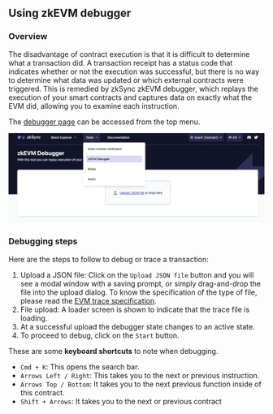 ## Using zkEVM debugger

<TocHeader />
<TOC class="table-of-contents" :include-level="[2,3]" />

### Overview

The disadvantage of contract execution is that it is difficult to determine what a transaction did. A transaction receipt has a status code that indicates whether or not the execution was successful, but there is no way to determine what data was updated or which external contracts were triggered. This is remedied by zkSync zkEVM debugger, which replays the execution of your smart contracts and captures data on exactly what the EVM did, allowing you to examine each instruction.

The [debugger page](https://explorer.zksync.io/tools/debugger) can be accessed from the top menu.

![zkEVM!](../../../assets/images/zk-evm.png "zkEVM page")

### Debugging steps 

Here are the steps to follow to debug or trace a transaction:

1. Upload a JSON file:  Click on the `Upload JSON file` button and you will see a modal window with a saving prompt, or simply drag-and-drop the file into the upload dialog. To know the specification of the type of file, please read the [EVM trace specification](https://eips.ethereum.org/EIPS/eip-3155).
2. File upload: A loader screen is shown to indicate that the trace file is loading.
3. At a successful upload the debugger state changes to an active state.
4. To proceed to debug, click on the `Start` button.

These are some **keyboard shortcuts** to note when debugging.
- `Cmd + K`: This opens the search bar.
- `Arrows Left / Right`: This takes you to the next or previous instruction.
- `Arrows Top / Bottom`: It takes you to the next previous function inside of this contract.
- `Shift + Arrows`: It takes you to the next or previous contract